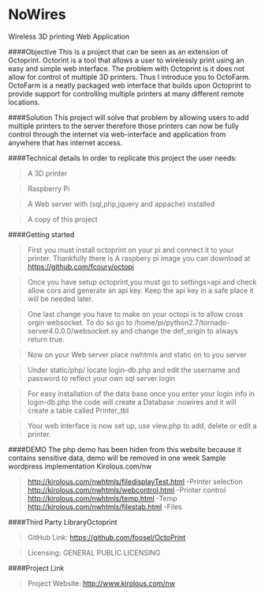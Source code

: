 # NoWires
Wireless 3D printing Web Application

####Objective
This is a project that can be seen as an extension of Octoprint. Octorint is a tool that allows a user to wirelessly print using an easy and simple web interface. The problem with Octoprint is it does not allow for control of multiple 3D printers. Thus I introduce you to OctoFarm. OctoFarm is a neatly packaged web interface that builds upon Octoprint to provide support for controlling multiple printers at many different remote locations. 

####Solution
This project will solve that problem by allowing users to add multiple printers to the server therefore those printers can now be fully control through the internet via web-interface and application from anywhere that has internet access. 

####Technical details
In order to replicate this project the user needs:
> A 3D printer

> Raspberry Pi

> A Web server with (sql,php,jquery and appache) installed 

> A copy of this project 

####Getting started

> First you must install octoprint on your pi and connect it to your printer. Thankfully there is A raspbery pi image you can download at https://github.com/fcoury/octopi


> Once you have setup octoprint,you must go to settings>api and check allow cors and generate an api key. Keep the api key in a safe place it will be needed later. 

> One last change you have to make on your octopi is to allow cross orgin websocket. To do so go to /home/pi/python2.7/tornado-server4.0.0.0/websocket.sy and change the def_origin to always return true.


> Now on your Web server place nwhtmls and static on to you server


> Under static/php/ locate login-db.php and edit the username and password to reflect your own sql server login


> For easy installation of the data base once you enter your login info in login-db.php the code will create a Database :nowires and it will create a table called Printer_tbl


> Your web interface is now set up, use view.php to add, delete or edit a printer.

####DEMO
The php demo has been hiden from this website because it contains sensitive data, demo will be removed in one week
Sample wordpress implementation  Kirolous.com/nw

>http://kirolous.com/nwhtmls/filedisplayTest.html  -Printer selection
>http://kirolous.com/nwhtmls/webcontrol.html       -Printer control
>http://kirolous.com/nwhtmls/temp.html             -Temp
>http://kirolous.com/nwhtmls/filestab.html         -Files


####Third Party LibraryOctoprint
>GitHub Link: https://github.com/foosel/OctoPrint

>Licensing:   GENERAL PUBLIC LICENSING

####Project Link
>Project Website: http://www.kirolous.com/nw
